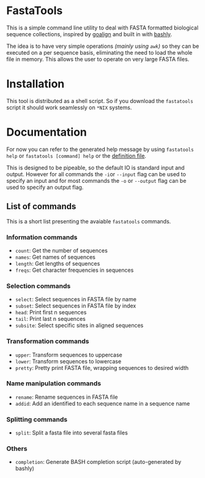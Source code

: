 # FastaTools

This is a simple command line utility to deal with FASTA formatted biological sequence collections, inspired by [goalign](https://github.com/evolbioinfo/goalign) and built in with [bashly](https://bashly.dannyb.co/).

The idea is to have very simple operations _(mainly using `awk`)_ so they can be executed on a per sequence basis, eliminating the need to load the whole file in memory. This allows the user to operate on very large FASTA files.

# Installation

This tool is distributed as a shell script. So if you download the `fastatools` script it should work seamlessly on `*NIX` systems.

# Documentation

For now you can refer to the generated help message by using `fastatools help` or `fastatools [command] help` or the [definition file](./src/bashly.yml).

This is designed to be pipeable, so the default IO is standard input and output. However for all commands the `-i`or `--input` flag can be used to specify an input and for most commands the `-o` or `--output` flag can be used to specify an output flag.

## List of commands

This is a short list presenting the avaiable `fastatools` commands.

### Information commands

- `count`: Get the number of sequences
- `names`: Get names of sequences
- `length`: Get lengths of sequences
- `freqs`: Get character frequencies in sequences

### Selection commands

- `select`: Select sequences in FASTA file by name
- `subset`: Select sequences in FASTA file by index
- `head`: Print first n sequences
- `tail`: Print last n sequences
- `subsite`: Select specific sites in aligned sequences

### Transformation commands

- `upper`: Transform sequences to uppercase
- `lower`: Transform sequences to lowercase
- `pretty`: Pretty print FASTA file, wrapping sequences to desired width

### Name manipulation commands

- `rename`: Rename sequences in FASTA file
- `addid`: Add an identified to each sequence name in a sequence name

### Splitting commands

- `split`: Split a fasta file into several fasta files

### Others

- `completion`: Generate BASH completion script (auto-generated by bashly)
